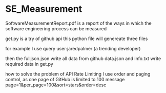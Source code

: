 # SE_Measurement

SoftwareMeasurementReport.pdf is a report of the ways in which the software engineering process can be measured

get.py is a try of github api
this python file will genereate three files

for example
I use query user:jaredpalmer (a trending developer)

then the fulljson.json write all data from github
data.json and info.txt write required data in get.py

how to solve the problem of API Rate Limiting
I use order and paging control, as one page of GitHub is limited to 100 message
page=1&per_page=100&sort=stars&order=desc
